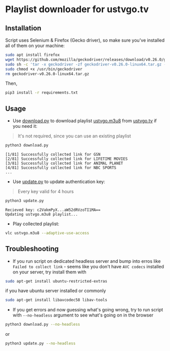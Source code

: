 # Playlist downloader for ustvgo.tv

## Installation

Script uses Selenium & Firefox (Gecko driver), so make sure you've installed all of them on your machine:

```bash
sudo apt install firefox
wget https://github.com/mozilla/geckodriver/releases/download/v0.26.0/geckodriver-v0.26.0-linux64.tar.gz
sudo sh -c 'tar -x geckodriver -zf geckodriver-v0.26.0-linux64.tar.gz -O > /usr/bin/geckodriver'
sudo chmod +x /usr/bin/geckodriver
rm geckodriver-v0.26.0-linux64.tar.gz
```

Then,

```bash
pip3 install -r requirements.txt
```

## Usage

* Use [download.py](download.py) to download playlist [ustvgo.m3u8](ustvgo.m3u8) from [ustvgo.tv](http://ustvgo.tv/) if you need it:
> It's not required, since you can use an existing playlist

```bash
python3 download.py
```

```text 
[1/81] Successfully collected link for GSN
[2/81] Successfully collected link for LIFETIME MOVIES
[3/81] Successfully collected link for ANIMAL PLANET
[4/81] Successfully collected link for NBC SPORTS
...
```

* Use [update.py](update.py) to update authentication key:

> Every key valid for 4 hours
```bash
python3 update.py
```

```text
Recieved key: c2VakmPyX...aW52dRVzoTI1MA==
Updating ustvgo.m3u8 playlist...
```

* Play collected playlist:
```bash
vlc ustvgo.m3u8 --adaptive-use-access
```

## Troubleshooting
* If you run script on dedicated headless server and bump into erros like `Failed to collect link` - seems like you don't have `AVC codecs` installed on your server, try install them with
```bash
sudo apt-get install ubuntu-restricted-extras
```
if you have ubuntu server installed or commonly
```bash
sudo apt-get install libavcodec58 libav-tools
```
* If you get errors and now guessing what's going wrong, try to run script with `--no-headless` argument to see what's going on in the browser
```bash
python3 download.py --no-headless
```
or 

```bash
python3 update.py --no-headless
```